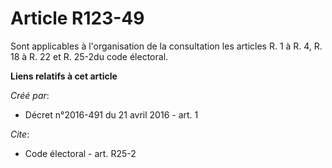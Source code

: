 # Article R123-49

Sont applicables à l'organisation de la consultation les articles R. 1 à R. 4, R. 18 à R. 22 et R. 25-2du code électoral.

**Liens relatifs à cet article**

_Créé par_:

  - Décret n°2016-491 du 21 avril 2016 - art. 1

_Cite_:

  - Code électoral - art. R25-2
